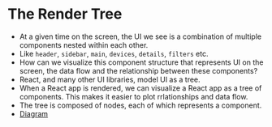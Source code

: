# The Render Tree 

- At a given time on the screen, the UI we see is a combination of multiple components nested within each other.
- Like `header`, `sidebar`, `main`, `devices`, `details`, `filters` etc.
- How can we visualize this component structure that represents UI on the screen, the data flow and the relationship between these components?
- React, and many other UI libraries, model UI as a tree.
- When a React app is rendered, we can visualize a React app as a tree of components. This makes it easier to plot rrlationships and data flow.
- The tree is composed of nodes, each of which represents a component.
- [Diagram](https://react.dev/learn/understanding-your-ui-as-a-tree#the-render-tree)
